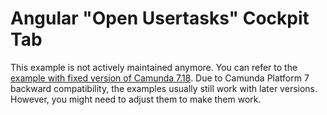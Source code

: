 Angular "Open Usertasks" Cockpit Tab
=======================================

This example is not actively maintained anymore. You can refer to the [example with fixed version of Camunda 7.18](https://github.com/camunda/camunda-bpm-examples/blob/7.18/cockpit/cockpit-angular-open-usertasks).
Due to Camunda Platform 7 backward compatibility, the examples usually still work with later versions. However, you
might need to adjust them to make them work.